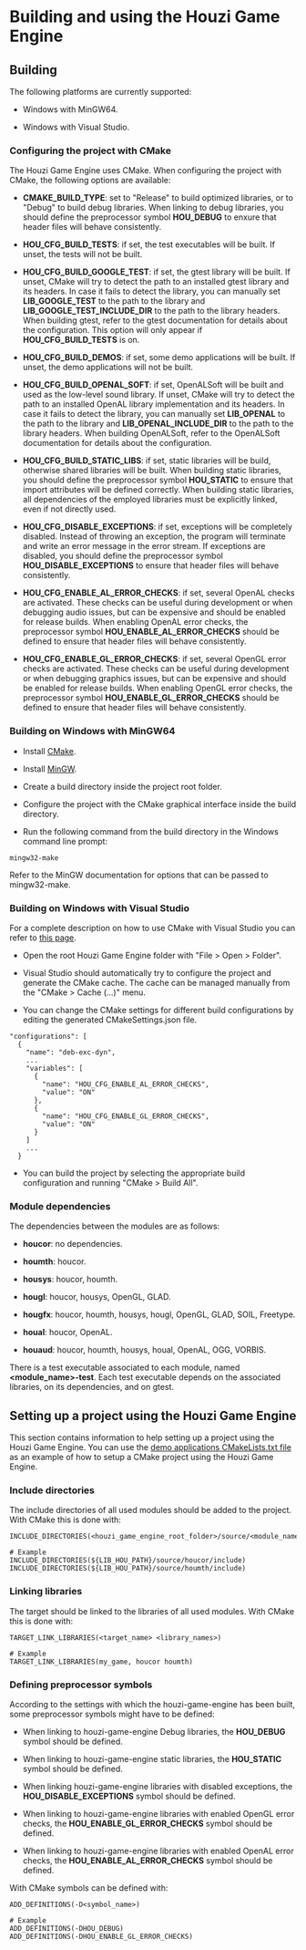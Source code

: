# Building and using the Houzi Game Engine



## Building
The following platforms are currently supported:

* Windows with MinGW64.

* Windows with Visual Studio.



### Configuring the project with CMake
The Houzi Game Engine uses CMake.
When configuring the project with CMake, the following options are available:

* **CMAKE\_BUILD\_TYPE**: set to "Release" to build optimized libraries, or to "Debug" to build debug libraries.
When linking to debug libraries, you should define the preprocessor symbol **HOU\_DEBUG** to enxure that header files will behave consistently.

* **HOU\_CFG\_BUILD\_TESTS**: if set, the test executables will be built.
If unset, the tests will not be built.

* **HOU\_CFG\_BUILD\_GOOGLE\_TEST**: if set, the gtest library will be built.
If unset, CMake will try to detect the path to an installed gtest library and its headers.
In case it fails to detect the library, you can manually set **LIB\_GOOGLE\_TEST** to the path to the library and **LIB\_GOOGLE\_TEST\_INCLUDE\_DIR** to the path to the library headers.
When building gtest, refer to the gtest documentation for details about the configuration.
This option will only appear if **HOU\_CFG\_BUILD\_TESTS** is on.

* **HOU\_CFG\_BUILD\_DEMOS**: if set, some demo applications will be built.
If unset, the demo applications will not be built.

* **HOU\_CFG\_BUILD\_OPENAL\_SOFT**: if set, OpenALSoft will be built and used as the low-level sound library.
If unset, CMake will try to detect the path to an installed OpenAL library implementation and its headers.
In case it fails to detect the library, you can manually set **LIB\_OPENAL** to the path to the library and **LIB\_OPENAL\_INCLUDE\_DIR** to the path to the library headers.
When building OpenALSoft, refer to the OpenALSoft documentation for details about the configuration.

* **HOU\_CFG\_BUILD\_STATIC\_LIBS**: if set, static libraries will be build, otherwise shared libraries will be built.
When building static libraries, you should define the preprocessor symbol **HOU\_STATIC** to ensure that import attributes will be defined correctly.
When building static libraries, all dependencies of the employed libraries must be explicitly linked, even if not directly used.

* **HOU\_CFG\_DISABLE\_EXCEPTIONS**: if set, exceptions will be completely disabled.
Instead of throwing an exception, the program will terminate and write an error message in the error stream.
If exceptions are disabled, you should define the preprocessor symbol **HOU\_DISABLE\_EXCEPTIONS** to ensure that header files will behave consistently.

* **HOU\_CFG\_ENABLE\_AL\_ERROR\_CHECKS**: if set, several OpenAL checks are activated.
These checks can be useful during development or when debugging audio issues, but can be expensive and should be enabled for release builds.
When enabling OpenAL error checks, the preprocessor symbol **HOU\_ENABLE\_AL\_ERROR\_CHECKS** should be defined to ensure that header files will behave consistently.

* **HOU\_CFG\_ENABLE\_GL\_ERROR\_CHECKS**: if set, several OpenGL error checks are activated.
These checks can be useful during development or when debugging graphics issues, but can be expensive and should be enabled for release builds.
When enabling OpenGL error checks, the preprocessor symbol **HOU\_ENABLE\_GL\_ERROR\_CHECKS** should be defined to ensure that header files will behave consistently.



### Building on Windows with MinGW64
* Install [CMake](https://cmake.org/).

* Install [MinGW](http://www.mingw.org/).

* Create a build directory inside the project root folder.

* Configure the project with the CMake graphical interface inside the build directory.

* Run the following command from the build directory in the Windows command line prompt:

```
mingw32-make
```
Refer to the MinGW documentation for options that can be passed to mingw32-make.



### Building on Windows with Visual Studio
For a complete description on how to use CMake with Visual Studio you can refer to [this page](https://blogs.msdn.microsoft.com/vcblog/2016/10/05/cmake-support-in-visual-studio/#configure-cmake).

* Open the root Houzi Game Engine folder with "File > Open > Folder".

* Visual Studio should automatically try to configure the project and generate the CMake cache.
  The cache can be managed manually from the "CMake > Cache (...)" menu.

* You can change the CMake settings for different build configurations by editing the generated CMakeSettings.json file.
```
"configurations": [
  {
    "name": "deb-exc-dyn",
    ...
    "variables": [
      {
        "name": "HOU_CFG_ENABLE_AL_ERROR_CHECKS",
        "value": "ON"
      },
      {
        "name": "HOU_CFG_ENABLE_GL_ERROR_CHECKS",
        "value": "ON"
      }
    ]
    ...
  }
```

* You can build the project by selecting the appropriate build configuration and running "CMake > Build All".



### Module dependencies
The dependencies between the modules are as follows:

* **houcor**: no dependencies.

* **houmth**: houcor.

* **housys**: houcor, houmth.

* **hougl**: houcor, housys, OpenGL, GLAD.

* **hougfx**: houcor, houmth, housys, hougl, OpenGL, GLAD, SOIL, Freetype.

* **houal**: houcor, OpenAL.

* **houaud**: houcor, houmth, housys, houal, OpenAL, OGG, VORBIS.

There is a test executable associated to each module, named **<module_name>-test**.
Each test executable depends on the associated libraries, on its dependencies, and on gtest.



## Setting up a project using the Houzi Game Engine
This section contains information to help setting up a project using the Houzi Game Engine.
You can use the [demo applications CMakeLists.txt file](../source/demo/CMakeLists.txt) as an example of how to setup a CMake project using the Houzi Game Engine.



### Include directories
The include directories of all used modules should be added to the project.
With CMake this is done with:
```
INCLUDE_DIRECTORIES(<houzi_game_engine_root_folder>/source/<module_name/include)

# Example
INCLUDE_DIRECTORIES(${LIB_HOU_PATH}/source/houcor/include)
INCLUDE_DIRECTORIES(${LIB_HOU_PATH}/source/houmth/include)
```



### Linking libraries
The target should be linked to the libraries of all used modules.
With CMake this is done with:
```
TARGET_LINK_LIBRARIES(<target_name> <library_names>)

# Example
TARGET_LINK_LIBRARIES(my_game, houcor houmth)
```



### Defining preprocessor symbols
According to the settings with which the houzi-game-engine has been built, some preprocessor symbols might have to be defined:

* When linking to houzi-game-engine Debug libraries, the **HOU\_DEBUG** symbol should be defined.

* When linking to houzi-game-engine static libraries, the **HOU\_STATIC** symbol should be defined.

* When linking houzi-game-engine libraries with disabled exceptions, the **HOU\_DISABLE\_EXCEPTIONS** symbol should be defined.

* When linking to houzi-game-engine libraries with enabled OpenGL error checks, the **HOU\_ENABLE\_GL\_ERROR\_CHECKS** symbol should be defined.

* When linking to houzi-game-engine libraries with enabled OpenAL error checks, the **HOU\_ENABLE\_AL\_ERROR\_CHECKS** symbol should be defined.

With CMake symbols can be defined with:
```
ADD_DEFINITIONS(-D<symbol_name>)

# Example
ADD_DEFINITIONS(-DHOU_DEBUG)
ADD_DEFINITIONS(-DHOU_ENABLE_GL_ERROR_CHECKS)
```
